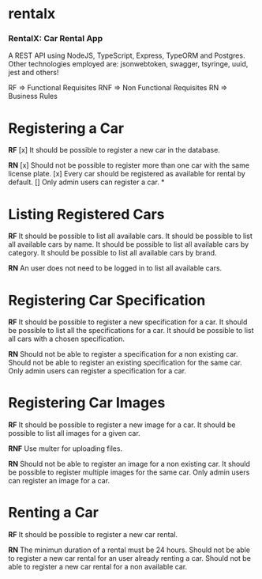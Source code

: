 # rentalx
### RentalX: Car Rental App
A REST API using NodeJS, TypeScript, Express, TypeORM and Postgres.
Other technologies employed are: jsonwebtoken, swagger, tsyringe, uuid, jest and others!

RF => Functional Requisites
RNF => Non Functional Requisites
RN => Business Rules
# Registering a Car
**RF**
[x] It should be possible to register a new car in the database.

**RN**
[x] Should not be possible to register more than one car with the same license plate.
[x] Every car should be registered as available for rental by default.
[] Only admin users can register a car. *

# Listing Registered Cars
**RF**
It should be possible to list all available cars.
It should be possible to list all available cars by name.
It should be possible to list all available cars by category.
It should be possible to list all available cars by brand.

**RN**
An user does not need to be logged in to list all available cars.

# Registering Car Specification
**RF**
It should be possible to register a new specification for a car.
It should be possible to list all the specifications for a car.
It should be possible to list all cars with a chosen specification.

**RN**
Should not be able to register a specification for a non existing car.
Should not be able to register an existing specification for the same car.
Only admin users can register a specification for a car.

# Registering Car Images
**RF**
It should be possible to register a new image for a car.
It should be possible to list all images for a given car.

**RNF**
Use multer for uploading files.

**RN**
Should not be able to register an image for a non existing car.
It should be possible to register multiple images for the same car.
Only admin users can register an image for a car.

# Renting a Car

**RF**
It should be possible to register a new car rental.

**RN**
The minimun duration of a rental must be 24 hours.
Should not be able to register a new car rental for an user already renting a car.
Should not be able to register a new car rental for a non available car.
